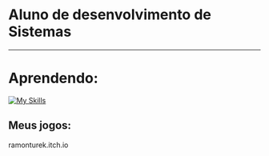# <strong>Aluno de desenvolvimento de Sistemas</strong>
<hr>

# Aprendendo:
[![My Skills](https://skillicons.dev/icons?i=vscode,html,css,js,cpp,gamemakerstudio,blender)](https://skillicons.dev)

## Meus jogos:
ramonturek.itch.io
</p>
